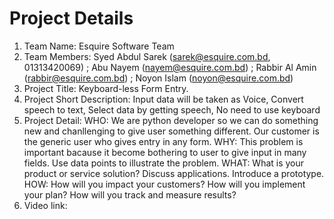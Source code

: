 # Project Details

1. Team Name: Esquire Software Team
2. Team Members: Syed Abdul Sarek (sarek@esquire.com.bd, 01313420069) ; Abu Nayem (nayem@esquire.com.bd) ; Rabbir Al Amin (rabbir@esquire.com.bd) ; Noyon Islam (noyon@esquire.com.bd)
3. Project Title: Keyboard-less Form Entry.
4. Project Short Description: Input data will be taken as Voice, 
Convert speech to text, 
Select data by getting speech, 
No need to use keyboard
5. Project Detail: 
WHO: We are python developer so we can do something new and chanllenging to give user something different. Our customer is the generic user who gives entry in any form.
WHY: This problem is important bacause it become bothering to user to give input in many fields. Use data points to illustrate the problem.
WHAT: What is your product or service solution? Discuss applications. Introduce a prototype.
HOW: How will you impact your customers? How will you implement your plan? How will you
track and measure results?
6. Video link: 
